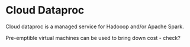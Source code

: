 # Cloud Dataproc

Cloud dataproc is a managed service for Hadooop and/or Apache Spark.

Pre-emptible virtual machines can be used to bring down cost - check?